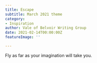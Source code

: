 ```yaml
---
title: Escape
subtitle: March 2021 theme
category:
- Inspiration
author: Vale of Belvoir Writing Group
date: 2021-02-14T00:00:00Z
featureImage: ''

---
```

Fly as far as your imagination will take you. 